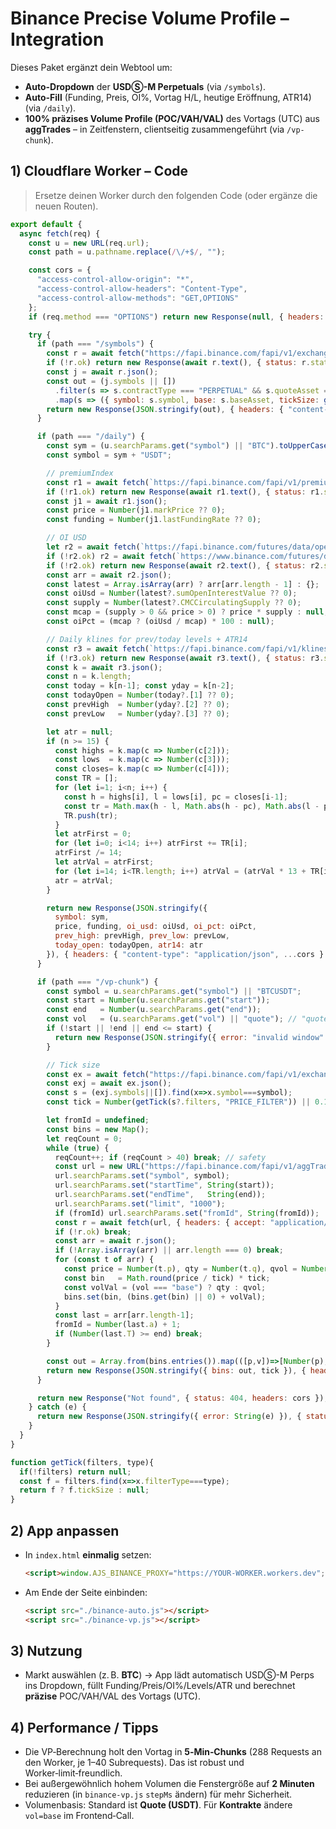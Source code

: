 
# Binance Precise Volume Profile – Integration

Dieses Paket ergänzt dein Webtool um:
- **Auto-Dropdown** der **USDⓈ-M Perpetuals** (via `/symbols`).
- **Auto-Fill** (Funding, Preis, OI%, Vortag H/L, heutige Eröffnung, ATR14) (via `/daily`).
- **100% präzises Volume Profile (POC/VAH/VAL)** des Vortags (UTC) aus **aggTrades** – in Zeitfenstern, clientseitig zusammengeführt (via `/vp-chunk`).

## 1) Cloudflare Worker – Code

> Ersetze deinen Worker durch den folgenden Code (oder ergänze die neuen Routen).

```js
export default {
  async fetch(req) {
    const u = new URL(req.url);
    const path = u.pathname.replace(/\/+$/, "");

    const cors = {
      "access-control-allow-origin": "*",
      "access-control-allow-headers": "Content-Type",
      "access-control-allow-methods": "GET,OPTIONS"
    };
    if (req.method === "OPTIONS") return new Response(null, { headers: cors });

    try {
      if (path === "/symbols") {
        const r = await fetch("https://fapi.binance.com/fapi/v1/exchangeInfo");
        if (!r.ok) return new Response(await r.text(), { status: r.status, headers: cors });
        const j = await r.json();
        const out = (j.symbols || [])
          .filter(s => s.contractType === "PERPETUAL" && s.quoteAsset === "USDT")
          .map(s => ({ symbol: s.symbol, base: s.baseAsset, tickSize: getTick(s.filters,"PRICE_FILTER") }));
        return new Response(JSON.stringify(out), { headers: { "content-type": "application/json", ...cors } });
      }

      if (path === "/daily") {
        const sym = (u.searchParams.get("symbol") || "BTC").toUpperCase();
        const symbol = sym + "USDT";

        // premiumIndex
        const r1 = await fetch(`https://fapi.binance.com/fapi/v1/premiumIndex?symbol=${symbol}`);
        if (!r1.ok) return new Response(await r1.text(), { status: r1.status, headers: cors });
        const j1 = await r1.json();
        const price = Number(j1.markPrice ?? 0);
        const funding = Number(j1.lastFundingRate ?? 0);

        // OI USD
        let r2 = await fetch(`https://fapi.binance.com/futures/data/openInterestHist?symbol=${symbol}&period=5m&limit=1`);
        if (!r2.ok) r2 = await fetch(`https://www.binance.com/futures/data/openInterestHist?symbol=${symbol}&period=5m&limit=1`);
        if (!r2.ok) return new Response(await r2.text(), { status: r2.status, headers: cors });
        const arr = await r2.json();
        const latest = Array.isArray(arr) ? arr[arr.length - 1] : {};
        const oiUsd = Number(latest?.sumOpenInterestValue ?? 0);
        const supply = Number(latest?.CMCCirculatingSupply ?? 0);
        const mcap = (supply > 0 && price > 0) ? price * supply : null;
        const oiPct = (mcap ? (oiUsd / mcap) * 100 : null);

        // Daily klines for prev/today levels + ATR14
        const r3 = await fetch(`https://fapi.binance.com/fapi/v1/klines?symbol=${symbol}&interval=1d&limit=15`);
        if (!r3.ok) return new Response(await r3.text(), { status: r3.status, headers: cors });
        const k = await r3.json();
        const n = k.length;
        const today = k[n-1]; const yday = k[n-2];
        const todayOpen = Number(today?.[1] ?? 0);
        const prevHigh  = Number(yday?.[2] ?? 0);
        const prevLow   = Number(yday?.[3] ?? 0);

        let atr = null;
        if (n >= 15) {
          const highs = k.map(c => Number(c[2]));
          const lows  = k.map(c => Number(c[3]));
          const closes= k.map(c => Number(c[4]));
          const TR = [];
          for (let i=1; i<n; i++) {
            const h = highs[i], l = lows[i], pc = closes[i-1];
            const tr = Math.max(h - l, Math.abs(h - pc), Math.abs(l - pc));
            TR.push(tr);
          }
          let atrFirst = 0;
          for (let i=0; i<14; i++) atrFirst += TR[i];
          atrFirst /= 14;
          let atrVal = atrFirst;
          for (let i=14; i<TR.length; i++) atrVal = (atrVal * 13 + TR[i]) / 14;
          atr = atrVal;
        }

        return new Response(JSON.stringify({
          symbol: sym,
          price, funding, oi_usd: oiUsd, oi_pct: oiPct,
          prev_high: prevHigh, prev_low: prevLow,
          today_open: todayOpen, atr14: atr
        }), { headers: { "content-type": "application/json", ...cors } });
      }

      if (path === "/vp-chunk") {
        const symbol = u.searchParams.get("symbol") || "BTCUSDT";
        const start = Number(u.searchParams.get("start"));
        const end   = Number(u.searchParams.get("end"));
        const vol   = (u.searchParams.get("vol") || "quote"); // "quote"|"base"
        if (!start || !end || end <= start) {
          return new Response(JSON.stringify({ error: "invalid window" }), { status: 400, headers: cors });
        }

        // Tick size
        const ex = await fetch("https://fapi.binance.com/fapi/v1/exchangeInfo");
        const exj = await ex.json();
        const s = (exj.symbols||[]).find(x=>x.symbol===symbol);
        const tick = Number(getTick(s?.filters, "PRICE_FILTER")) || 0.1;

        let fromId = undefined;
        const bins = new Map();
        let reqCount = 0;
        while (true) {
          reqCount++; if (reqCount > 40) break; // safety
          const url = new URL("https://fapi.binance.com/fapi/v1/aggTrades");
          url.searchParams.set("symbol", symbol);
          url.searchParams.set("startTime", String(start));
          url.searchParams.set("endTime",   String(end));
          url.searchParams.set("limit", "1000");
          if (fromId) url.searchParams.set("fromId", String(fromId));
          const r = await fetch(url, { headers: { accept: "application/json" } });
          if (!r.ok) break;
          const arr = await r.json();
          if (!Array.isArray(arr) || arr.length === 0) break;
          for (const t of arr) {
            const price = Number(t.p), qty = Number(t.q), qvol = Number(t.Q);
            const bin   = Math.round(price / tick) * tick;
            const volVal = (vol === "base") ? qty : qvol;
            bins.set(bin, (bins.get(bin) || 0) + volVal);
          }
          const last = arr[arr.length-1];
          fromId = Number(last.a) + 1;
          if (Number(last.T) >= end) break;
        }

        const out = Array.from(bins.entries()).map(([p,v])=>[Number(p), Number(v)]).sort((a,b)=>a[0]-b[0]);
        return new Response(JSON.stringify({ bins: out, tick }), { headers: { "content-type": "application/json", ...cors } });
      }

      return new Response("Not found", { status: 404, headers: cors });
    } catch (e) {
      return new Response(JSON.stringify({ error: String(e) }), { status: 500, headers: cors });
    }
  }
}

function getTick(filters, type){
  if(!filters) return null;
  const f = filters.find(x=>x.filterType===type);
  return f ? f.tickSize : null;
}
```

## 2) App anpassen
- In `index.html` **einmalig** setzen:
  ```html
  <script>window.AJS_BINANCE_PROXY="https://YOUR-WORKER.workers.dev";</script>
  ```
- Am Ende der Seite einbinden:
  ```html
  <script src="./binance-auto.js"></script>
  <script src="./binance-vp.js"></script>
  ```

## 3) Nutzung
- Markt auswählen (z. B. **BTC**) → App lädt automatisch USDⓈ-M Perps ins Dropdown, füllt Funding/Preis/OI%/Levels/ATR und berechnet **präzise** POC/VAH/VAL des Vortags (UTC).

## 4) Performance / Tipps
- Die VP‑Berechnung holt den Vortag in **5‑Min‑Chunks** (288 Requests an den Worker, je 1–40 Subrequests). Das ist robust und Worker‑limit‑freundlich.
- Bei außergewöhnlich hohem Volumen die Fenstergröße auf **2 Minuten** reduzieren (in `binance-vp.js` `stepMs` ändern) für mehr Sicherheit.
- Volumenbasis: Standard ist **Quote (USDT)**. Für **Kontrakte** ändere `vol=base` im Frontend‑Call.

